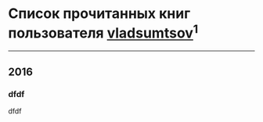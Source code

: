 # Список прочитанных книг пользователя [vladsumtsov](https://plus.google.com/+VladSumtsov)<sup>1</sup>
---

## 2016

### dfdf
dfdf



